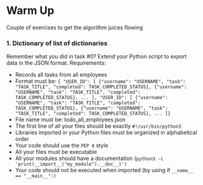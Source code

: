 # Warm Up
Couple of exercises to get the algorithm juices flowing

### 1. Dictionary of list of dictionaries
Remember what you did in task #0? Extend your Python script to export data in the JSON format.
Requirements:
- Records all tasks from all employees
- Format must be: `{ "USER_ID": [ {"username": "USERNAME", "task": "TASK_TITLE", "completed": TASK_COMPLETED_STATUS}, {"username": "USERNAME", "task": "TASK_TITLE", "completed": TASK_COMPLETED_STATUS}, ... ], "USER_ID": [ {"username": "USERNAME", "task": "TASK_TITLE", "completed": TASK_COMPLETED_STATUS}, {"username": "USERNAME", "task": "TASK_TITLE", "completed": TASK_COMPLETED_STATUS}, ... ]}`
- File name must be: todo_all_employees.json
- The first line of all your files should be exactly `#!/usr/bin/python3`
- Libraries imported in your Python files must be organized in alphabetical order
- Your code should use the `PEP 8` style
- All your files must be executable
- All your modules should have a documentation (`python3 -c 'print(__import__("my_module").__doc__)')`
- Your code should not be executed when imported (by using if `__name__ == "__main__":)`
